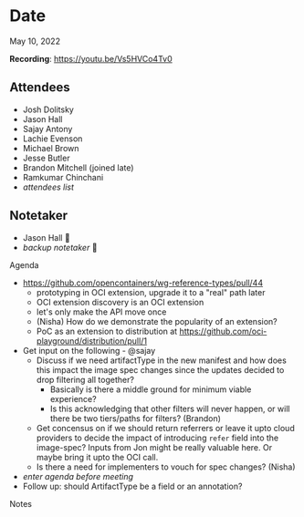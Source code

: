 # Date

May 10, 2022

**Recording**: <https://youtu.be/Vs5HVCo4Tv0>

## Attendees

- Josh Dolitsky
- Jason Hall
- Sajay Antony
- Lachie Evenson
- Michael Brown
- Jesse Butler
- Brandon Mitchell (joined late)
- Ramkumar Chinchani
- _attendees list_

## Notetaker

- Jason Hall 🥇
- _backup notetaker_ 🥈

Agenda

- <https://github.com/opencontainers/wg-reference-types/pull/44>
  - prototyping in OCI extension, upgrade it to a "real" path later
  - OCI extension discovery is an OCI extension
  - let's only make the API move once
  - (Nisha) How do we demonstrate the popularity of an extension?
  - PoC as an extension to distribution at <https://github.com/oci-playground/distribution/pull/1>
- Get input on the following - @sajay
  - Discuss if we need artifactType in the new manifest and how does this impact the image spec changes since the updates decided to drop filtering all together?
    - Basically is there a middle ground for minimum viable experience?  
    - Is this acknowledging that other filters will never happen, or will there be two tiers/paths for filters? (Brandon)
  - Get concensus on if we should return referrers or leave it upto cloud providers to decide the impact of introducing `refer` field into the image-spec? Inputs from Jon might be really valuable here. Or maybe bring it upto the OCI call.  
  - Is there a need for implementers to vouch for spec changes? (Nisha)
- _enter agenda before meeting_
- Follow up: should ArtifactType be a field or an annotation?

Notes
